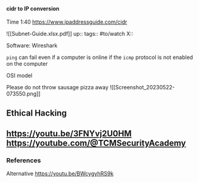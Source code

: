 #### cidr to IP conversion
Time 1:40 
https://www.ipaddressguide.com/cidr

![[Subnet-Guide.xlsx.pdf]]
up::
tags:: #to/watch 
X:: 

Software:
Wireshark


`ping` can fail even if a computer is online if the `icmp` protocol is not enabled on the computer

OSI model

Please do not throw sausage pizza away 
![[Screenshot_20230522-073550.png]]

## Ethical Hacking

https://youtu.be/3FNYvj2U0HM
https://youtube.com/@TCMSecurityAcademy
---

### References
Alternative 
https://youtu.be/BWcygyhRS9k